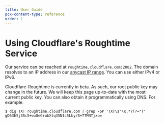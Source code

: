 ```yaml
---
title: User Guide
pcx-content-type: reference
order: 1
---
```


# Using Cloudflare's Roughtime Service

Our service can be reached at `roughtime.cloudflare.com:2002`. The domain
resolves to an IP address in our [anycast IP
range](https://www.cloudflare.com/learning/cdn/glossary/anycast-network/). You
can use either IPv4 or IPv6.

Cloudflare-Roughtime is currently in beta. As such, our root public key may
change in the future. We will keep this page up-to-date with the most current
public key. You can also obtain it programmatically using DNS. For example:

```
$ dig TXT roughtime.cloudflare.com | grep -oP 'TXT\s"\K.*?(?=")'
gD63hSj3ScS+wuOeGrubXlq35N1c5Lby/S+T7MNTjxo=
```

